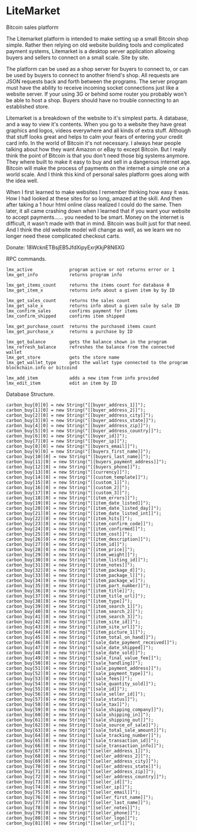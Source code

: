 <h1>
<a name="user-content-litemarket" class="anchor" href="#litemarket" aria-hidden="true"><span class="octicon octicon-link"></span></a>LiteMarket</h1>

<p>Bitcoin sales platform</p>

<p>The Litemarket platform is intended to make setting up a small Bitcoin shop simple. Rather then relying on old website building tools and complicated payment systems, Litemarket is a desktop server application allowing buyers and sellers to connect on a small scale. Site by site. </p>

<p>The platform can be used as a shop server for buyers to connect to, or can be used by buyers to connect to another friend's shop. All requests are JSON requests back and forth between the programs. The server program must have the ability to receive incoming socket connections just like a website server. If your using 3G or behind some router you probably won't be able to host a shop. Buyers should have no trouble connecting to an established store. </p>

<p>Litemarket is a breakdown of the website to it's simplest parts. A database, and a way to view it's contents. When you go to a website they have great graphics and logos, videos everywhere and all kinds of extra stuff. Although that stuff looks great and helps to calm your fears of entering your credit card info. In the world of Bitcoin it's not necessary. I always hear people talking about how they want Amazon or eBay to except Bitcoin. But I really think the point of Bitcoin is that you don't need those big systems anymore. They where built to make it easy to buy and sell in a dangerous internet age. Bitcoin will make the process of payments on the internet a simple one on a world scale. And I think this kind of personal sales platform goes along with the idea well. </p>

<p>When I first learned to make websites I remember thinking how easy it was. How I had looked at these sites for so long, amazed at the skill. And then after taking a 1 hour html online class realized I could do the same. Then later, it all came crashing down when I learned that if you want your website to accept payments...... you needed to be smart. Money on the internet is difficult, it wasn't made with that in mind. Bitcoin was built just for that need. And I think the old website model will change as well, as we learn we no longer need these complicated checkout carts. </p>

<p>Donate: 18WcknETBsjEB5JfdXipyExrjKkjP8N6XG</p>



RPC commands.

    lmx_active              program active or not returns error or 1
    lmx_get_info            returns program info

    lmx_get_items_count     returns the items count for database 0
    lmx_get_item_x          returns info about a given item by by ID

    lmx_get_sales_count     returns the sales count
    lmx_get_sale_x          returns info about a given sale by sale ID
    lmx_confirm_sales       confirms payment for items
    lmx_confirm_shipped     confirms item shipped

    lmx_get_purchase_count  returns the purchased items count
    lmx_get_purchase_x      returns a purchase by ID
    
    lmx_get_balance         gets the balance shown in the program
    lmx_refresh_balance     refreshes the balance from the connected wallet
    lmx_get_store           gets the store name
    lmx_get_wallet_type     gets the wallet type connected to the program blockchain.info or bitcoind

    lmx_add_item            adds a new item from info provided
    lmx_edit_item           edit an item by ID




Database Structure.

	carbon_buy[0][0] = new String("[[buyer_address_1]]");
	carbon_buy[1][0] = new String("[[buyer_address_2]]");
	carbon_buy[2][0] = new String("[[buyer_address_city]]");
	carbon_buy[3][0] = new String("[[buyer_address_state]]");
	carbon_buy[4][0] = new String("[[buyer_address_zip]]");
	carbon_buy[5][0] = new String("[[buyer_address_country]]");
	carbon_buy[6][0] = new String("[[buyer_id]]");
	carbon_buy[7][0] = new String("[[buyer_ip]]");
	carbon_buy[8][0] = new String("[[buyers_email]]");
	carbon_buy[9][0] = new String("[[buyers_first_name]]");
	carbon_buy[10][0] = new String("[[buyers_last_name]]");
	carbon_buy[11][0] = new String("[[buyers_payment_address]]");
	carbon_buy[12][0] = new String("[[buyers_phone]]");
	carbon_buy[13][0] = new String("[[currency]]");
	carbon_buy[14][0] = new String("[[custom_template]]");
	carbon_buy[15][0] = new String("[[custom_1]]");
	carbon_buy[16][0] = new String("[[custom_2]]");
	carbon_buy[17][0] = new String("[[custom_3]]");
	carbon_buy[18][0] = new String("[[item_errors]]");
	carbon_buy[19][0] = new String("[[item_date_listed]]");
	carbon_buy[20][0] = new String("[[item_date_listed_day]]");
	carbon_buy[21][0] = new String("[[item_date_listed_int]]");
	carbon_buy[22][0] = new String("[[item_hits]]");
	carbon_buy[23][0] = new String("[[item_confirm_code]]");
	carbon_buy[24][0] = new String("[[item_confirmed]]");
	carbon_buy[25][0] = new String("[[item_cost]]");
	carbon_buy[26][0] = new String("[[item_description]]");
	carbon_buy[27][0] = new String("[[item_id]]");
	carbon_buy[28][0] = new String("[[item_price]]");
	carbon_buy[29][0] = new String("[[item_weight]]");
	carbon_buy[30][0] = new String("[[item_listing_id]]");
	carbon_buy[31][0] = new String("[[item_notes]]");
	carbon_buy[32][0] = new String("[[item_package_d]]");
	carbon_buy[33][0] = new String("[[item_package_l]]");
	carbon_buy[34][0] = new String("[[item_package_w]]");
	carbon_buy[35][0] = new String("[[item_part_number]]");
	carbon_buy[36][0] = new String("[[item_title]]");
	carbon_buy[37][0] = new String("[[item_title_url]]");
	carbon_buy[38][0] = new String("[[item_type]]");
	carbon_buy[39][0] = new String("[[item_search_1]]");
	carbon_buy[40][0] = new String("[[item_search_2]]");
	carbon_buy[41][0] = new String("[[item_search_3]]");
	carbon_buy[42][0] = new String("[[item_site_id]]");
	carbon_buy[43][0] = new String("[[item_site_url]]");
	carbon_buy[44][0] = new String("[[item_picture_1]]");
	carbon_buy[45][0] = new String("[[item_total_on_hand]]");
	carbon_buy[46][0] = new String("[[sale_date_payment_received]]");
	carbon_buy[47][0] = new String("[[sale_date_shipped]]");
	carbon_buy[48][0] = new String("[[sale_date_sold]]");
	carbon_buy[49][0] = new String("[[sale_final_value_fee]]");
	carbon_buy[50][0] = new String("[[sale_handling]]");
	carbon_buy[51][0] = new String("[[sale_payment_address]]");
	carbon_buy[52][0] = new String("[[sale_payment_type]]");
	carbon_buy[53][0] = new String("[[sale_fees]]");
	carbon_buy[54][0] = new String("[[sale_quantity_sold]]");
	carbon_buy[55][0] = new String("[[sale_id]]");
	carbon_buy[56][0] = new String("[[sale_seller_id]]");
	carbon_buy[57][0] = new String("[[sale_status]]");
	carbon_buy[58][0] = new String("[[sale_tax]]");
	carbon_buy[59][0] = new String("[[sale_shipping_company]]");
	carbon_buy[60][0] = new String("[[sale_shipping_in]]");
	carbon_buy[61][0] = new String("[[sale_shipping_out]]");
	carbon_buy[62][0] = new String("[[sale_source_of_sale]]");
	carbon_buy[63][0] = new String("[[sale_total_sale_amount]]");
	carbon_buy[64][0] = new String("[[sale_tracking_number]]");
	carbon_buy[65][0] = new String("[[sale_transaction_id]]");
	carbon_buy[66][0] = new String("[[sale_transaction_info]]");
	carbon_buy[67][0] = new String("[[seller_address_1]]");
	carbon_buy[68][0] = new String("[[seller_address_2]]");
	carbon_buy[69][0] = new String("[[seller_address_city]]");
	carbon_buy[70][0] = new String("[[seller_address_state]]");
	carbon_buy[71][0] = new String("[[seller_address_zip]]");
	carbon_buy[72][0] = new String("[[seller_address_country]]");
	carbon_buy[73][0] = new String("[[seller_id]]");
	carbon_buy[74][0] = new String("[[seller_ip]]");
	carbon_buy[75][0] = new String("[[seller_email]]");
	carbon_buy[76][0] = new String("[[seller_first_name]]");
	carbon_buy[77][0] = new String("[[seller_last_name]]");
	carbon_buy[78][0] = new String("[[seller_notes]]");
	carbon_buy[79][0] = new String("[[seller_phone]]");
	carbon_buy[80][0] = new String("[[seller_logo]]");
	carbon_buy[81][0] = new String("[[seller_url]]");

